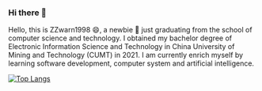 ### Hi there 👋

<!--
**ZZwarn1998/ZZwarn1998** is a ✨ _special_ ✨ repository because its `README.md` (this file) appears on your GitHub profile.

Here are some ideas to get you started:

- 🔭 I’m currently working on ...
- 🌱 I’m currently learning ...
- 👯 I’m looking to collaborate on ...
- 🤔 I’m looking for help with ...
- 💬 Ask me about ...
- 📫 How to reach me: ...
- 😄 Pronouns: ...
- ⚡ Fun fact: ...
-->
Hello, this is ZZwarn1998 😄, a newbie 🌱 just graduating from the school of computer science and technology. I obtained my bachelor degree of Electronic Information Science and Technology in China University of Mining and Technology (CUMT) in 2021. I am currently enrich myself by learning software development, computer system and artificial intelligence. 

[![Top Langs](https://github-readme-stats.vercel.app/api/top-langs/?username=anuraghazra&layout=compact&langs_count=8&&exclude_repo=ZZwarn1998,zzwarn1998.github.io,cs-self-learning,pr-crawler,travis-ci-tutorial-java,github-slideshow,desktop-tutorial,training-kit,pmd)](https://github.com/anuraghazra/github-readme-stats)
